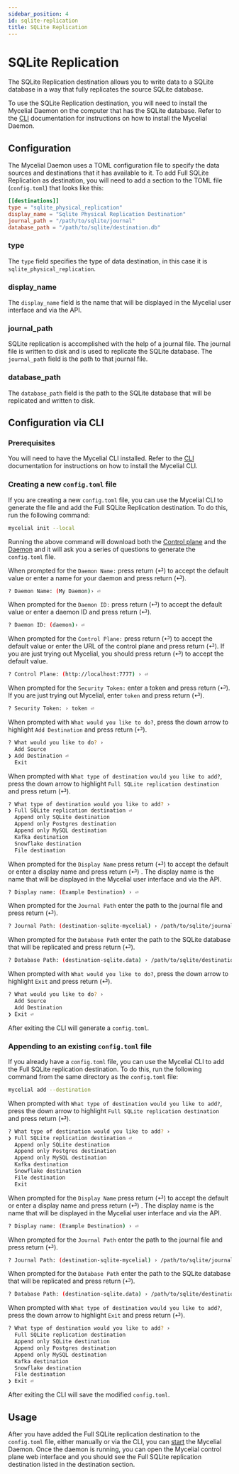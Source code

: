```yaml
---
sidebar_position: 4
id: sqlite-replication
title: SQLite Replication
---
```


# SQLite Replication

The SQLite Replication destination allows you to write data to a SQLite database 
in a way that fully replicates the source SQLite database.

To use the SQLite Replication destination, you will need to install the Mycelial
Daemon on the computer that has the SQLite database. Refer to the
[CLI](../getting-started/CLI.md) documentation for instructions on how to
install the Mycelial Daemon.

## Configuration

The Mycelial Daemon uses a TOML configuration file to specify the data sources
and destinations that it has available to it. To add Full SQLite Replication as
destination, you will need to add a section to the TOML file (`config.toml`)
that looks like this:

```toml
[[destinations]]
type = "sqlite_physical_replication"
display_name = "Sqlite Physical Replication Destination"
journal_path = "/path/to/sqlite/journal"
database_path = "/path/to/sqlite/destination.db"
```

### type

The `type` field specifies the type of data destination, in this case it is
`sqlite_physical_replication`.

### display_name

The `display_name` field is the name that will be displayed in the Mycelial user
interface and via the API.

### journal_path

SQLite replication is accomplished with the help of a journal file. The journal
file is written to disk and is used to replicate the SQLite database.  The
`journal_path` field is the path to that journal file.

### database_path

The `database_path` field is the path to the SQLite database that will be
replicated and written to disk.

## Configuration via CLI

### Prerequisites

You will need to have the Mycelial CLI installed. Refer to the 
[CLI](../getting-started/CLI.md) documentation for instructions on how to
install the Mycelial CLI.

### Creating a new `config.toml` file

If you are creating a new `config.toml` file, you can use the Mycelial CLI to
generate the file and add the Full SQLite Replication destination. To do this,
run the following command:

```sh
mycelial init --local
```

Running the above command will download both the [Control
plane](../core-concepts/Control-Plane.md) and the
[Daemon](../core-concepts/Daemon.md) and it will ask you a series of questions
to generate the `config.toml` file.

When prompted for the `Daemon Name:` press return (⏎) to accept the default
value or enter a name for your daemon and press return (⏎).

```sh
? Daemon Name: (My Daemon)› ⏎
```

When prompted for the `Daemon ID:` press return (⏎) to accept the default value
or enter a daemon ID and press return (⏎).

```sh
? Daemon ID: (daemon)› ⏎
```

When prompted for the `Control Plane:` press return (⏎) to accept the default
value or enter the URL of the control plane and press return (⏎). If you are
just trying out Mycelial, you should press return (⏎) to accept the default
value.

```sh
? Control Plane: (http://localhost:7777) › ⏎
```

When prompted for the `Security Token:` enter a token and press return (⏎). If 
you are just trying out Mycelial, enter `token` and press return (⏎).

```sh
? Security Token: › token ⏎
```

When prompted with `What would you like to do?`, press the down arrow to
highlight `Add Destination` and press return (⏎).

```sh
? What would you like to do? ›
  Add Source 
❯ Add Destination ⏎
  Exit
```

When prompted with `What type of destination would you like to add?`, press the
down arrow to highlight `Full SQLite replication destination` and press return (⏎).

```sh
? What type of destination would you like to add? ›
❯ Full SQLite replication destination ⏎
  Append only SQLite destination
  Append only Postgres destination
  Append only MySQL destination
  Kafka destination
  Snowflake destination
  File destination
```

When prompted for the `Display Name` press return (⏎) to accept the default or
enter a display name and press return (⏎) . The display name is the name that
will be displayed in the Mycelial user interface and via the API.

```sh
? Display name: (Example Destination) › ⏎
```

When prompted for the `Journal Path` enter the path to the journal file and
press return (⏎).

```sh
? Journal Path: (destination-sqlite-mycelial) › /path/to/sqlite/journal ⏎
```

When prompted for the `Database Path` enter the path to the SQLite database that
will be replicated and press return (⏎).

```sh
? Database Path: (destination-sqlite.data) › /path/to/sqlite/destination.db ⏎
```

When prompted with `What would you like to do?`, press the down arrow to
highlight `Exit` and press return (⏎).

```sh
? What would you like to do? ›
  Add Source
  Add Destination
❯ Exit ⏎
```

After exiting the CLI will generate a `config.toml`.

### Appending to an existing `config.toml` file

If you already have a `config.toml` file, you can use the Mycelial CLI to add
the Full SQLite replication destination. To do this, run the following command
from the same directory as the `config.toml` file:

```sh
mycelial add --destination
```

When prompted with `What type of destination would you like to add?`, press the
down arrow to highlight `Full SQLite replication destination` and press return (⏎).

```sh
? What type of destination would you like to add? ›
❯ Full SQLite replication destination ⏎
  Append only SQLite destination
  Append only Postgres destination 
  Append only MySQL destination
  Kafka destination
  Snowflake destination
  File destination
  Exit
```

When prompted for the `Display Name` press return (⏎) to accept the default or
enter a display name and press return (⏎) . The display name is the name that
will be displayed in the Mycelial user interface and via the API.

```sh
? Display name: (Example Destination) › ⏎
```

When prompted for the `Journal Path` enter the path to the journal file and
press return (⏎).

```sh
? Journal Path: (destination-sqlite-mycelial) › /path/to/sqlite/journal ⏎
```

When prompted for the `Database Path` enter the path to the SQLite database that
will be replicated and press return (⏎).

```sh
? Database Path: (destination-sqlite.data) › /path/to/sqlite/destination.db ⏎
```

When prompted with `What type of destination would you like to add?`, press the
down arrow to highlight `Exit` and press return (⏎).

```sh
? What type of destination would you like to add? ›
  Full SQLite replication destination
  Append only SQLite destination
  Append only Postgres destination
  Append only MySQL destination
  Kafka destination
  Snowflake destination
  File destination
❯ Exit ⏎
```

After exiting the CLI will save the modified `config.toml`.

## Usage

After you have added the Full SQLite replication destination to the
`config.toml` file, either manually or via the CLI, you can
[start](../getting-started/CLI.md#starting) the Mycelial Daemon. Once the daemon
is running, you can open the Mycelial control plane web interface and you should
see the Full SQLite replication destination listed in the destination section.
